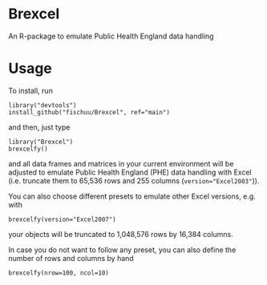 # Brexcel
An R-package to emulate Public Health England data handling

# Usage
To install, run 

```
library("devtools")
install_github("fischuu/Brexcel", ref="main")
```

and then, just type

```
library("Brexcel")
brexcelfy()
```

and all data frames and matrices in your current environment will be adjusted to
emulate Public Health England (PHE) data handling with Excel (i.e. truncate them
to 65,536 rows and 255 columns (`version="Excel2003"`)). 

You can also choose different presets to emulate other Excel versions, e.g.
with 

```
brexcelfy(version="Excel2007")
```

your objects will be truncated to 1,048,576 rows by 16,384 columns.

In case you do not want to follow any preset, you can also define the number
of rows and columns by hand

```
brexcelfy(nrow=100, ncol=10)
```
